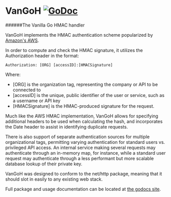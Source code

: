 VanGoH [![GoDoc](https://godoc.org/github.com/auroratechnologies/vangoh?status.svg)](https://godoc.org/github.com/auroratechnologies/vangoh)
======

######The Vanilla Go HMAC handler

VanGoH implements the HMAC authentication scheme popularized by [Amazon's AWS](http://docs.aws.amazon.com/AmazonS3/latest/dev/RESTAuthentication.html).

In order to compute and check the HMAC signature, it utilizes the Authorization header in the format:

    Authorization: [ORG] [accessID]:[HMACSignature]

Where:
 - [ORG] is the organization tag, representing the company or API to be connected to
 - [accessID] is the unique, public identifier of the user or service, such as a username or API key
 - [HMACSignature] is the HMAC-produced signature for the request.

Much like the AWS HMAC implementation, VanGoH allows for specifying additional headers to be used when calculating the hash, and incorporates the Date header to assist in identifying duplicate requests.

There is also support of separate authentication sources for multiple organizational tags, permitting varying authentication for standard users vs. privileged API access.  An internal service making several requests may authenticate through an in-memory map, for instance, while a standard user request may authenticate through a less performant but more scalable database lookup of their private key.

VanGoH was designed to conform to the net/http package, meaning that it should slot in easily to any existing web stack.

Full package and usage documentation can be located at [the godocs site](https://godoc.org/github.com/auroratechnologies/vangoh).
